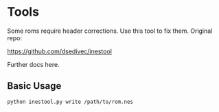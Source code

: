 # Tools

Some roms require header corrections. Use this tool to fix them. Original repo:

https://github.com/dsedivec/inestool

Further docs here.

## Basic Usage

```
python inestool.py write /path/to/rom.nes
```
